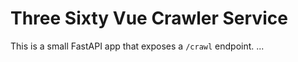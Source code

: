 # Three Sixty Vue Crawler Service

This is a small FastAPI app that exposes a `/crawl` endpoint.
...
